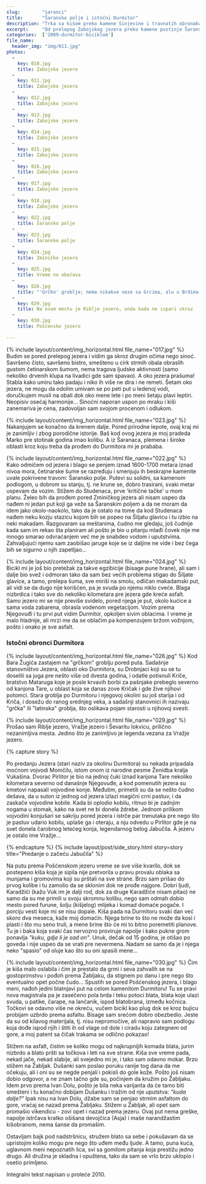 ```yaml
---
slug:        "saranci"
title:       "Šaransko polje i istočni Durmitor"
description: "Trka sa kišom preko kamene Sinjevine i travnatih obronaka istočnog Durmitora"
excerpt:     "Od prelepog Zabojskog jezera preko kamene pustinje Šaranskog polja (Sinjevina) do travnatih prostranstava istočnog Durmitora" 
categories:  ['2009-durmitor-biciklom']
file_name:
  header_img: "img/011.jpg"
photos:
  -
    key: 010.jpg
    title: Zabojsko jezero
  -
    key: 011.jpg
    title: Zabojsko jezero
  -
    key: 012.jpg
    title: Zabojsko jezero
  -
    key: 013.jpg
    title: Zabojsko jezero
  -
    key: 014.jpg
    title: Zabojsko jezero
  -
    key: 015.jpg
    title: Zabojsko jezero
  -
    key: 016.jpg
    title: Zabojsko jezero
  -
    key: 017.jpg
    title: Zabojsko jezero
  -
    key: 018.jpg
    title: Zabojsko jezero
  -
    key: 022.jpg
    title: Šaransko polje
  -
    key: 023.jpg
    title: Šaransko polje
  -
    key: 024.jpg
    title: Zminičko jezero
  -
    key: 025.jpg
    title: Vreme ne obećava
  -
    key: 026.jpg
    title: "'Grčko' groblje; nema nikakve veze sa Grcima, alu u Brdima 'grčko' ili 'latinsko' je obično pojam za nezapamćenu starost"
  -
    key: 029.jpg
    title: Na ovom mestu je Riblje jezero, onda kada ne ispari skroz
  -
    key: 030.jpg
    title: Pošćensko jezero
    
---
```


{% include layout/content/img_horizontal.html file_name="017.jpg" %}
Budim se pored prelepog jezera i vidim ga skroz drugim očima nego sinoć. Savršeno čisto, savršeno bistro, smešteno u 
cirk strmih obala obraslih gustom četinarskom šumom, nema tragova ljudske aktivnosti (samo nekoliko drvenih klupa na 
livadici gde sam spavao). A oko jezera prašuma! Stabla kako umiru tako padaju i niko ih više ne dira i ne remeti. Šetam 
oko jezera, ne mogu da odolim umivam se po peti put u ledenoj vodi, doručkujem musli na obali dok oko mene lete i po 
meni šetaju plavi leptiri. Neopisiv osećaj harmonije... Sinoćni naporan uspon po mraku i kiši zanemariva je cena, 
zadovoljan sam svojom procenom i odlukom.

{% include layout/content/img_horizontal.html file_name="023.jpg" %}
Nakanjujem se konačno da krenem dalje. Pored prirodne lepote, ovaj kraj mi je zanimljiv i zbog porodične istorije. Baš 
kod ovog jezera je moj pradeda Marko pre stotinak godina imao kolibu. A iz Šaranaca, plemena i široke oblasti kroz koju 
treba da prođem do Durmitora mi je prababa.

{% include layout/content/img_horizontal.html file_name="022.jpg" %}
Kako odmičem od jezera i blago se penjem iznad 1600-1700 metara iznad nivoa mora, četinarske šume se razređuju i 
smenjuju ih beskrajne kamenite uvale pokrivene travom: Šaransko polje. Putevi su solidni, sa kamenom podlogom, u dobrom 
su stanju, tj. ne krune se, dobro trasirani, svaki metar uspevam da vozim. Stižem do Studenaca, prve 
'kritične tačke' u mom planu. Želeo bih da prođem pored Zminičkog jezera ali nisam uspeo da nađem ni jedan put koji ga 
veže sa Šaranskim poljem a da ne moram da idem jako okolo-naokolo, tako da je ostalo na tome da kod Studenaca nađem neku 
kozju stazicu kojom bih se popeo na Šiljatu glavicu i tu izbio na neki makadam. Razgovaram sa meštanima, čudno me 
gledaju, još čudnije kada sam im rekao šta planiram ali pošto je bio u pitanju mlađi čovek nije me mnogo smarao 
odvraćanjem već me je snabdeo vodom i uputstvima. Zahvaljujući njemu sam zaobišao jaruge koje se iz daljine ne vide i 
bez čega bih se sigurno u njih zapetljao...

{% include layout/content/img_horizontal.html file_name="024.jpg" %}
Bicikl mi je još bio pretežak za takve egzibicije (bisage pune hrane), ali sam i dalje bio svež i odmoran tako da sam 
bez većih problema stigao do Šiljate glavice, a tamo, prelepa šuma, sve miriši na smolu, odličan makadamski put, ali 
vidi se da dugo nije korišćen, pa je svuda po njemu niklo cveće. Blaga nizbrdica i tako sve do nekoliko kilometara pre 
jezera gde kreće asfalt. Samo jezero mi se nije previše svidelo, pored njega je put, okolo kućice a sama voda zabarena, 
obrasla vodenom vegetacijom. Vozim prema Njegovuđi i tu prvi put vidim Durmitor, opkoljen sivim oblacima. I vreme je 
malo hladnije, ali mrzi me da se oblačim pa kompenzujem bržom vožnjom, pošto i onako je sve asfalt.

### Istočni obronci Durmitora

{% include layout/content/img_horizontal.html file_name="026.jpg" %}
Kod Bara Žugića zastajem na "grčkom" groblju pored puta. Sadašnje stanovništvo Jezera, oblasti oko Durmitora, su 
Drobnjaci koji su se tu doselili sa juga pre nešto više od dvesta godina, i odatle potisnuli Kriče, bratstvo Mataruga 
koje je posle krvavih borbi za pašnjake prebeglo severno od kanjona Tare, u oblast koja se danas zove Kričak i gde žive 
njihovi potomci. Stara groblja po Durmitoru i njegovoj okolini su još starija i od Kriča, i dosežu do ranog srednjeg 
veka, a sadašnji stanovnici ih nazivaju "grčka" ili "latinska" groblja, što oslikava pojam starosti u njihovoj svesti.

{% include layout/content/img_horizontal.html file_name="029.jpg" %}
Prošao sam Riblje jezero, Vražje jezero i Ševaritu lokvicu, prilično nezanimljiva mesta. Jedino što je zanimljivo je 
legenda vezana za Vražje jezero. 

{% capture story %}
<p>Po predanju Jezera (stari naziv za okolinu Durmitora) su nekada pripadala moćnom vojvodi Momčilu, istom onom iz narodne 
pesme Ženidba kralja Vukašina. Dvorac Pirlitor je bio na jednoj čuki iznad kanjona Tare nekoliko kilometara severno od 
današnje Njegovuđe, a kod pomenutih jezera su kmetovi napasali vojvodine konje. Međutim, primetili su da se nešto čudno 
dešava, da u suton iz jednog od jezera izlazi magični crni pastuv, i da zaskače vojvodine kobile. Kada bi oplodio 
kobilu, ritnuo bi je zadnjim nogama u stomak, kako na svet ne bi donela ždrebe. Jednom prilikom vojvodini konjušari se 
sakriju pored jezera i istrče par trenutaka pre nego što je pastuv udario kobilu, uplaše ga i oteraju, a nju odvedu u 
Pirlitor gde je na svet donela čarobnog letećeg konja, legendarnog belog Jabučila. A jezeru je ostalo ime Vražje...</p>
{% endcapture %}
{% include layout/post/side_story.html story=story title="Predanje o začeću Jabučila" %}

Na putu prema Pošćenskom jezeru vreme se sve više kvarilo, dok se postepeno kiša koja je sipila nije pretvorila u pravu 
provalu oblaka sa munjama i gromovima koji su prštali na sve strane. Brzo sam prišao do prvog kolibe i tu zamolio da se 
sklonim dok ne prođe najgore. Dobri ljudi, Karadžići (kažu Vuk im je dalji rod, dok za druge Karadžiće nisam pitao) ne 
samo da su me primili u svoju skromnu kolibu, nego sam odmah dobio mesto pored furune, šolju (kišjelog) mlijeka i komad 
domaće pogače. I porciju vesti koje mi se nisu dopale. Kiša pada na Durmitoru svaki dan već skoro dva meseca, kaže moj 
domaćin. Njega brine to što ne može da kosi i plasti i što mu seno truli, a mene brine što će mi to bitno poremetiti 
planove. Tu je i baka koja svaki čas nervozno proviruje napolje i kako pukne grom ponavlja *"kuku, gdje li je sad on"*. 
Unuk, dečak od 15 godina, je otišao po goveda i nije uspeo da se vrati pre nevermena. Nadam se samo da je i njega neko
"spasio" od oluje kao što su oni spasili mene...

{% include layout/content/img_horizontal.html file_name="030.jpg" %}
Čim je kiša malo oslabila i čim je prestalo da grmi i seva zahvalih se na gostoprimstvu i pođoh prema Žabljaku, da 
stignem po danu i pre nego što eventualno opet počne čudo... Spustih se pored Pošćenskog jezera, i blago meni, nađoh 
jedini blatnjavi put na celom kamenitom Durmitoru! Tu se pravi nova magistrala pa je zasečeno pola brda i teku potoci 
blata, blata koje ulazi svuda, u patike, čarape, na lančanik, ispod blatobrana, između kočnica. Točkovi se odavno više 
ne okreću, vučem bicikl kao plug dok se kroz bujicu probijam uzbrdo prema asfaltu. Bisage sam srećom dobro obezbedio. 
Jeste da su od kilavog materijala, tj. nisu nepromočive, ali napravio sam podlogu koja dođe ispod njih i štiti ih od 
vlage od dole i ciradu koju zategnem od gore, a moj patent sa čičak trakama se odlično pokazao!

Stižem na asfalt, čistim se koliko mogu od najkrupnijih komada blata, jurim nizbrdo a blato pršti sa točkova i leti na 
sve strane. Kiša sve vreme pada, nekad jače, nekad slabije, ali svejedno mi je, i tako sam odavno mokar. Brzo stižem na 
Žabljak. Dušanki sam poslao poruku ranije tog dana da me očekuju, ali i oni su se negde penjali i pokisli do gole 
kože. Pošto još nisam dobio odgovor, a ne znam tačno gde su, počinjem da kružim po Žabljaku. Idem prvo prema Ivan Dolu,
pošto je bila neka varijanta da će tamo biti smešteni i tu konačno dobijam Dušanku i tražim od nje uputstva: *"kuda dalje?"* 
Ipak nisu na Ivan Dolu, džabe sam se penjao strmim asfaltom do gore, vraćaj se nazad prema Žabljaku. Stižem u Žabljak, 
ali opet sam promašio vikendicu - zovi opet i nazad prema jezeru. Ovaj put nema greške, napolje istrčava kratko ošišana 
devojčica (Asja) i maše narandžastim kišobranom, nema šanse da promašim.

Ostavljam bajk pod nadstršnicu, stružem blato sa sebe i pokušavam da se upristojim koliko mogu pre nego što uđem među 
ljude. A tamo, puna kuća, uglavnom meni nepoznatih lica, svi sa gomilom pitanja koja prestižu jedno drugo. Ali družina 
je skladna i opuštena, tako da sam se vrlo brzo uklopio i osetio primljeno.

<span class="caption text-muted pull-right">Integralni tekst napisan u proleće 2010.</span>